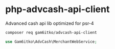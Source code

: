 # php-advcash-api-client

Advanced cash api lib optimized for psr-4

```bash
composer req gam6itko/advcash-api-client
```

```php
use Gam6itko\AdvCash\MerchantWebService;
```
